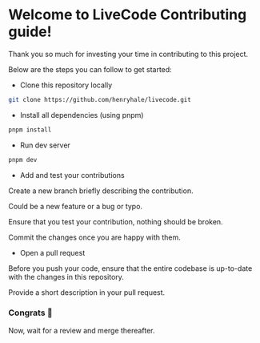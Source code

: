 # Welcome to LiveCode Contributing guide!

Thank you so much for investing your time in contributing to this project.

Below are the steps you can follow to get started:

- Clone this repository locally

```sh
git clone https://github.com/henryhale/livecode.git
```

- Install all dependencies (using pnpm)

```sh
pnpm install
```

- Run dev server

```sh
pnpm dev
```

- Add and test your contributions

Create a new branch briefly describing the contribution.

Could be a new feature or a bug or typo.

Ensure that you test your contribution, nothing should be broken.

Commit the changes once you are happy with them.

- Open a pull request

Before you push your code, ensure that the entire codebase is up-to-date with the changes in this repository.

Provide a short description in your pull request.

### Congrats :tada:

Now, wait for a review and merge thereafter.
